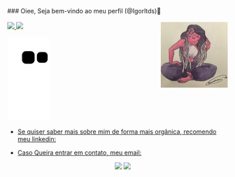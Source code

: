 <head>
</head>


<body>
### Oiee, Seja bem-vindo ao meu perfil (@Igorltds)👋



<div style="display: inline_block"><br>
  <img align="right" alt="foto_perfil" height="150em" style="border-radius:0px;" src="foto_perfil_desenho_02.jpeg">
</div>
  
<div align="left">
  <a href="https://github.com/Igorltds">
  <img height="150em" src="https://github-readme-stats.vercel.app/api?username=Igorltds&show_icons=true&theme=dark&include_all_commits=true&count_private=true"/>
  <img height="150em" src="https://github-readme-stats.vercel.app/api/top-langs/?username=Igorltds&layout=compact&langs_count=7&theme=dark"/>
</div>
 
<div align=left">

  ![Snake animation](https://github.com/igorltds/igorltds/blob/output/github-contribution-grid-snake.svg)
</div>



- Se quiser saber mais sobre mim de forma mais orgânica, recomendo meu linkedin:
- Caso Queira entrar em contato, meu email:


  <div align="center">
  <a href = "mailto:igorltds@outlook.com"><img src="https://img.shields.io/badge/-Gmail-%23333?style=for-the-badge&logo=gmail&logoColor=white" target="_blank"></a>
  <a href="https://www.linkedin.com/in/igorltds" target="_blank"><img src="https://img.shields.io/badge/-LinkedIn-%230077B5?style=for-the-badge&logo=linkedin&logoColor=white" target="_blank"></a> 
 
</div>
</body>
